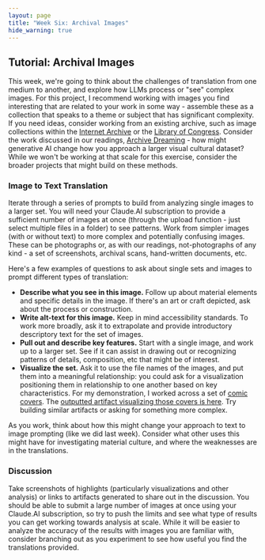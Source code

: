 ```yaml
---
layout: page
title: "Week Six: Archival Images"
hide_warning: true
---
```


## Tutorial: Archival Images

This week, we're going to think about the challenges of translation from one medium to another, and explore how LLMs process or "see" complex images. For this project, I recommend working with images you find interesting that are related to your work in some way - assemble these as a collection that speaks to a theme or subject that has significant complexity. If you need ideas, consider working from an existing archive, such as image collections within the [Internet Archive](https://archive.org/details/image) or the [Library of Congress](https://www.loc.gov/pictures/). Consider the work discussed in our readings, [Archive Dreaming](https://refikanadol.com/works/archive-dreaming/) - how might generative AI change how you approach a larger visual cultural dataset? While we won't be working at that scale for this exercise, consider the broader projects that might build on these methods.

### Image to Text Translation

Iterate through a series of prompts to build from analyzing single images to a larger set. You will need your Claude.AI subscription to provide a sufficient number of images at once (through the upload function - just select multiple files in a folder) to see patterns. Work from simpler images (with or without text) to more complex and potentially confusing images. These can be photographs or, as with our readings, not-photographs of any kind - a set of screenshots, archival scans, hand-written documents, etc.

Here's a few examples of questions to ask about single sets and images to prompt different types of translation:

- **Describe what you see in this image.** Follow up about material elements and specific details in the image. If there's an art or craft depicted, ask about the process or construction.
- **Write alt-text for this image.** Keep in mind accessibility standards. To work more broadly, ask it to extrapolate and provide introductory descriptory text for the set of images.
- **Pull out and describe key features.** Start with a single image, and work up to a larger set. See if it can assist in drawing out or recognizing patterns of details, composition, etc that might be of interest.
- **Visualize the set.** Ask it to use the file names of the images, and put them into a meaningful relationship: you could ask for a visualization positioning them in relationship to one another based on key characteristics. For my demonstration, I worked across a set of [comic covers](https://www.coverbrowser.com/covers/punisher). The [outputted artifact visualizing those covers is here](https://claude.ai/public/artifacts/5daa035e-6fab-4f9c-b8aa-e9b0a60f4cdb). Try building similar artifacts or asking for something more complex.

As you work, think about how this might change your approach to text to image prompting (like we did last week). Consider what other uses this might have for investigating material culture, and where the weaknesses are in the translations.

### Discussion

Take screenshots of highlights (particularly visualizations and other analysis) or links to artifacts generated to share out in the discussion. You should be able to submit a large number of images at once using your Claude.AI subscription, so try to push the limits and see what type of results you can get working towards analysis at scale. While it will be easier to analyze the accuracy of the results with images you are familiar with, consider branching out as you experiment to see how useful you find the translations provided.